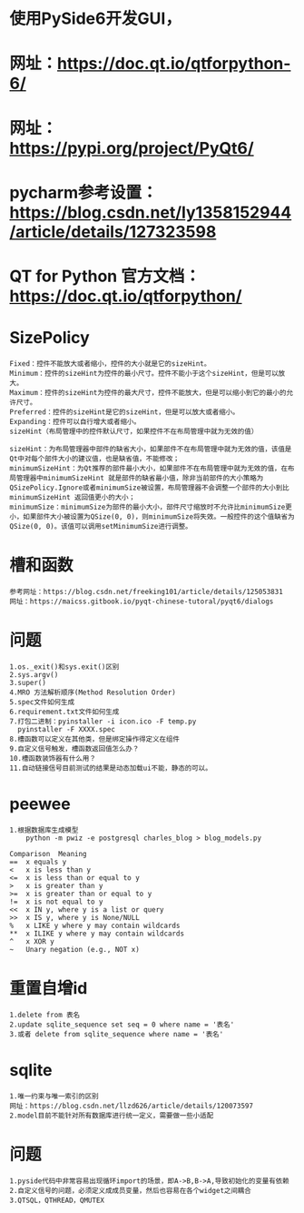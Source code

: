 # 使用PySide6开发GUI，

# 网址：https://doc.qt.io/qtforpython-6/

# 网址：https://pypi.org/project/PyQt6/

# pycharm参考设置： https://blog.csdn.net/ly1358152944/article/details/127323598

# QT for Python 官方文档：https://doc.qt.io/qtforpython/

# SizePolicy

    Fixed：控件不能放大或者缩小，控件的大小就是它的sizeHint。
    Minimum：控件的sizeHint为控件的最小尺寸。控件不能小于这个sizeHint，但是可以放大。
    Maximum：控件的sizeHint为控件的最大尺寸，控件不能放大，但是可以缩小到它的最小的允许尺寸。
    Preferred：控件的sizeHint是它的sizeHint，但是可以放大或者缩小。
    Expanding：控件可以自行增大或者缩小。
    sizeHint（布局管理中的控件默认尺寸，如果控件不在布局管理中就为无效的值）

    sizeHint：为布局管理器中部件的缺省大小，如果部件不在布局管理中就为无效的值，该值是Qt中对每个部件大小的建议值，也是缺省值，不能修改；
    minimumSizeHint：为Qt推荐的部件最小大小，如果部件不在布局管理中就为无效的值，在布局管理器中minimumSizeHint 就是部件的缺省最小值，除非当前部件的大小策略为QSizePolicy.Ignore或者minimumSize被设置，布局管理器不会调整一个部件的大小到比minimumSizeHint 返回值更小的大小；
    minimumSize：minimumSize为部件的最小大小，部件尺寸缩放时不允许比minimumSize更小，如果部件大小被设置为QSize(0, 0)，则minimumSize将失效。一般控件的这个值缺省为QSize(0, 0)。该值可以调用setMinimumSize进行调整。

# 槽和函数

    参考网址：https://blog.csdn.net/freeking101/article/details/125053831
    网址：https://maicss.gitbook.io/pyqt-chinese-tutoral/pyqt6/dialogs

# 问题

    1.os._exit()和sys.exit()区别
    2.sys.argv()
    3.super()
    4.MRO 方法解析顺序(Method Resolution Order)
    5.spec文件如何生成
    6.requirement.txt文件如何生成
    7.打包二进制：pyinstaller -i icon.ico -F temp.py
      pyinstaller -F XXXX.spec
    8.槽函数可以定义在其他类，但是绑定操作得定义在组件
    9.自定义信号触发，槽函数返回值怎么办？
    10.槽函数装饰器有什么用？
    11.自动链接信号目前测试的结果是动态加载ui不能，静态的可以。

# peewee

    1.根据数据库生成模型
        python -m pwiz -e postgresql charles_blog > blog_models.py

    Comparison	Meaning
    ==	x equals y
    <	x is less than y
    <=	x is less than or equal to y
    >	x is greater than y
    >=	x is greater than or equal to y
    !=	x is not equal to y
    <<	x IN y, where y is a list or query
    >>	x IS y, where y is None/NULL
    %	x LIKE y where y may contain wildcards
    **	x ILIKE y where y may contain wildcards
    ^	x XOR y
    ~	Unary negation (e.g., NOT x)

# 重置自增id

    1.delete from 表名
    2.update sqlite_sequence set seq = 0 where name = '表名'
    3.或者 delete from sqlite_sequence where name = '表名'

# sqlite

    1.唯一约束与唯一索引的区别
    网址：https://blog.csdn.net/llzd626/article/details/120073597
    2.model目前不能针对所有数据库进行统一定义，需要做一些小适配

# 问题

    1.pyside代码中非常容易出现循环import的场景，即A->B,B->A,导致初始化的变量有依赖
    2.自定义信号的问题，必须定义成成员变量，然后也容易在各个widget之间耦合
    3.QTSQL，QTHREAD，QMUTEX